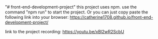 "# front-end-development-project" 
this project uses npm. use the command "npm run" to start the project.
Or you can just copy paste the following link into your browser: https://catherine1708.github.io/front-end-development-project/ 


link to the project recording: https://youtu.be/xBl2wR2ScbU
